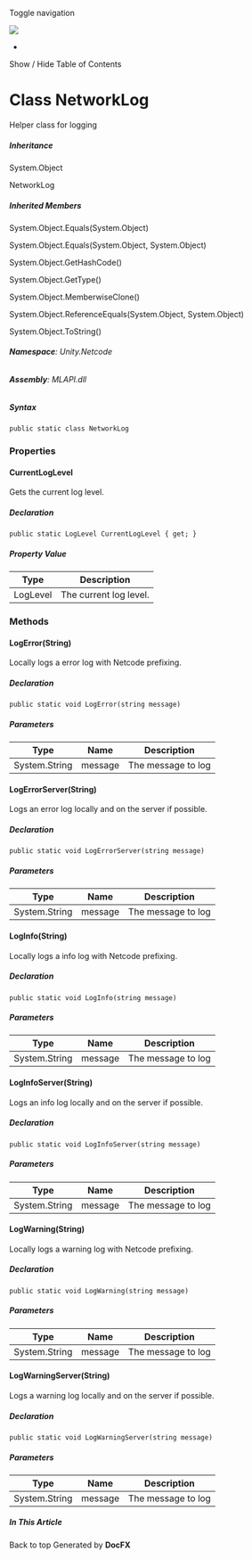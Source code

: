<div id="wrapper">

<div>

<div class="container">

<div class="navbar-header">

Toggle navigation

<img src="../logo.svg" id="logo" class="svg" />

</div>

<div id="navbar" class="collapse navbar-collapse">

<div class="form-group">

</div>

</div>

</div>

<div class="subnav navbar navbar-default">

<div id="breadcrumb" class="container hide-when-search">

-   

</div>

</div>

</div>

<div class="container body-content hide-when-search" role="main">

<div class="sidenav hide-when-search">

Show / Hide Table of Contents

<div id="sidetoggle" class="sidetoggle collapse">

<div id="sidetoc">

</div>

</div>

</div>

<div class="article row grid-right">

<div class="col-md-10">

# Class NetworkLog

<div class="markdown level0 summary">

Helper class for logging

</div>

<div class="markdown level0 conceptual">

</div>

<div class="inheritance">

##### Inheritance

<div class="level0">

System.Object

</div>

<div class="level1">

NetworkLog

</div>

</div>

<div class="inheritedMembers">

##### Inherited Members

<div>

System.Object.Equals(System.Object)

</div>

<div>

System.Object.Equals(System.Object, System.Object)

</div>

<div>

System.Object.GetHashCode()

</div>

<div>

System.Object.GetType()

</div>

<div>

System.Object.MemberwiseClone()

</div>

<div>

System.Object.ReferenceEquals(System.Object, System.Object)

</div>

<div>

System.Object.ToString()

</div>

</div>

###### **Namespace**: Unity.Netcode

###### **Assembly**: MLAPI.dll

##### Syntax

<div class="codewrapper">

``` lang-csharp
public static class NetworkLog
```

</div>

### Properties

#### CurrentLogLevel

<div class="markdown level1 summary">

Gets the current log level.

</div>

<div class="markdown level1 conceptual">

</div>

##### Declaration

<div class="codewrapper">

``` lang-csharp
public static LogLevel CurrentLogLevel { get; }
```

</div>

##### Property Value

| Type     | Description            |
|----------|------------------------|
| LogLevel | The current log level. |

### Methods

#### LogError(String)

<div class="markdown level1 summary">

Locally logs a error log with Netcode prefixing.

</div>

<div class="markdown level1 conceptual">

</div>

##### Declaration

<div class="codewrapper">

``` lang-csharp
public static void LogError(string message)
```

</div>

##### Parameters

| Type          | Name    | Description        |
|---------------|---------|--------------------|
| System.String | message | The message to log |

#### LogErrorServer(String)

<div class="markdown level1 summary">

Logs an error log locally and on the server if possible.

</div>

<div class="markdown level1 conceptual">

</div>

##### Declaration

<div class="codewrapper">

``` lang-csharp
public static void LogErrorServer(string message)
```

</div>

##### Parameters

| Type          | Name    | Description        |
|---------------|---------|--------------------|
| System.String | message | The message to log |

#### LogInfo(String)

<div class="markdown level1 summary">

Locally logs a info log with Netcode prefixing.

</div>

<div class="markdown level1 conceptual">

</div>

##### Declaration

<div class="codewrapper">

``` lang-csharp
public static void LogInfo(string message)
```

</div>

##### Parameters

| Type          | Name    | Description        |
|---------------|---------|--------------------|
| System.String | message | The message to log |

#### LogInfoServer(String)

<div class="markdown level1 summary">

Logs an info log locally and on the server if possible.

</div>

<div class="markdown level1 conceptual">

</div>

##### Declaration

<div class="codewrapper">

``` lang-csharp
public static void LogInfoServer(string message)
```

</div>

##### Parameters

| Type          | Name    | Description        |
|---------------|---------|--------------------|
| System.String | message | The message to log |

#### LogWarning(String)

<div class="markdown level1 summary">

Locally logs a warning log with Netcode prefixing.

</div>

<div class="markdown level1 conceptual">

</div>

##### Declaration

<div class="codewrapper">

``` lang-csharp
public static void LogWarning(string message)
```

</div>

##### Parameters

| Type          | Name    | Description        |
|---------------|---------|--------------------|
| System.String | message | The message to log |

#### LogWarningServer(String)

<div class="markdown level1 summary">

Logs a warning log locally and on the server if possible.

</div>

<div class="markdown level1 conceptual">

</div>

##### Declaration

<div class="codewrapper">

``` lang-csharp
public static void LogWarningServer(string message)
```

</div>

##### Parameters

| Type          | Name    | Description        |
|---------------|---------|--------------------|
| System.String | message | The message to log |

</div>

<div class="hidden-sm col-md-2" role="complementary">

<div class="sideaffix">

<div class="contribution">

</div>

##### In This Article

<div>

</div>

</div>

</div>

</div>

</div>

<div class="grad-bottom">

</div>

<div class="footer">

<div class="container">

Back to top Generated by **DocFX**

</div>

</div>

</div>
